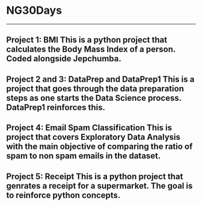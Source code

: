 # NG30Days

---
Project 1: BMI
This is a python project that calculates the Body Mass Index of a person. Coded alongside Jepchumba.
---
Project 2 and 3: DataPrep and DataPrep1
This is a project that goes through the data preparation steps as one starts the Data Science process. DataPrep1 reinforces this.
---
Project 4: Email Spam Classification
This is project that covers Exploratory Data Analysis with the main objective of comparing the ratio of spam to non spam emails in the dataset.
---
Project 5:  Receipt
This is a python project that genrates a receipt for a supermarket. The goal is to reinforce python concepts.
---


